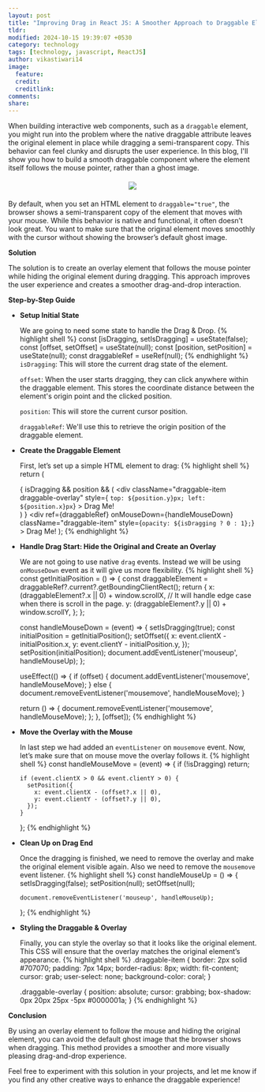 ```yaml
---
layout: post
title: "Improving Drag in React JS: A Smoother Approach to Draggable Elements"
tldr: 
modified: 2024-10-15 19:39:07 +0530
category: technology
tags: [technology, javascript, ReactJS]
author: vikastiwari14
image:
  feature: 
  credit: 
  creditlink: 
comments: 
share: 
---
```


When building interactive web components, such as a `draggable` element, you might run into the problem where the native draggable attribute leaves the original element in place while dragging a semi-transparent copy. This behavior can feel clunky and disrupts the user experience. In this blog, I'll show you how to build a smooth draggable component where the element itself follows the mouse pointer, rather than a ghost image.

<div style=" text-align: center; margin: 20px;">
  <img src="{{site.baseurl}}/images/draggable-element/draggable.gif"/>
</div>

By default, when you set an HTML element to `draggable="true"`, the browser shows a semi-transparent copy of the element that moves with your mouse. While this behavior is native and functional, it often doesn’t look great. You want to make sure that the original element moves smoothly with the cursor without showing the browser’s default ghost image.

**Solution**

The solution is to create an overlay element that follows the mouse pointer while hiding the original element during dragging. This approach improves the user experience and creates a smoother drag-and-drop interaction.

**Step-by-Step Guide**

- **Setup Initial State**

  We are going to need some state to handle the Drag & Drop.
  {% highlight shell %}
    const [isDragging, setIsDragging] = useState(false);
    const [offset, setOffset] = useState(null);
    const [position, setPosition] = useState(null);
    const draggableRef = useRef(null);
{% endhighlight %}
  `isDragging`: This will store the current drag state of the element.

  `offset`: When the user starts dragging, they can click anywhere within the draggable element. This stores the coordinate distance between the element's origin point and the clicked position.

  `position`: This will store the current cursor position.

  `draggableRef`: We'll use this to retrieve the origin position of the draggable element.
  
- **Create the Draggable Element**

  First, let’s set up a simple HTML element to drag:
  {% highlight shell %}
    return (
      <div className="App">
        {
          isDragging && position && (
            <div
              className="draggable-item draggable-overlay"
              style={ `top: ${position.y}px; left: ${position.x}px`}
            >
              Drag Me!
            </div>
          )
        }
        <div
          ref={draggableRef}
          onMouseDown={handleMouseDown}
          className="draggable-item"
          style={`opacity: ${isDragging ? 0 : 1};`}
        >
          Drag Me!
        </div>
      </div>
    );
{% endhighlight %}

- **Handle Drag Start: Hide the Original and Create an Overlay**

  We are not going to use native `drag` events. Instead we will be using `onMouseDown` event as it will give us more flexibility.
  {% highlight shell %}
    const getInitialPosition = () => {
      const draggableElement = draggableRef?.current?.getBoundingClientRect();
      return {
        x: (draggableElement?.x || 0) + window.scrollX, // It will handle edge case when there is scroll in the page.
        y: (draggableElement?.y || 0) + window.scrollY,
      };
    };

    const handleMouseDown = (event) => {
      setIsDragging(true);
      const initialPosition = getInitialPosition();
      setOffset({
        x: event.clientX - initialPosition.x,
        y: event.clientY - initialPosition.y,
      });
      setPosition(initialPosition);
      document.addEventListener('mouseup', handleMouseUp);
    };

    useEffect(() => {
    if (offset) {
      document.addEventListener('mousemove', handleMouseMove);
    } else {
      document.removeEventListener('mousemove', handleMouseMove);
    }

    return () => {
      document.removeEventListener('mousemove', handleMouseMove);
    };
  }, [offset]);
{% endhighlight %}

- **Move the Overlay with the Mouse**

  In last step we had added an `eventListener` on `mousemove` event. Now, let’s make sure that on mouse move the overlay follows it.
  {% highlight shell %}
    const handleMouseMove = (event) => {
      if (!isDragging) return;

      if (event.clientX > 0 && event.clientY > 0) {
        setPosition({
          x: event.clientX - (offset?.x || 0),
          y: event.clientY - (offset?.y || 0),
        });
      }
    };
{% endhighlight %}

- **Clean Up on Drag End**

  Once the dragging is finished, we need to remove the overlay and make the original element visible again. Also we need to remove the `mousemove` event listener.
  {% highlight shell %}
    const handleMouseUp = () => {
      setIsDragging(false);
      setPosition(null);
      setOffset(null);

      document.removeEventListener('mouseup', handleMouseUp);
    };
{% endhighlight %}

- **Styling the Draggable & Overlay**

  Finally, you can style the overlay so that it looks like the original element. This CSS will ensure that the overlay matches the original element’s appearance.
  {% highlight shell %}
    .draggable-item {
      border: 2px solid #707070;
      padding: 7px 14px;
      border-radius: 8px;
      width: fit-content;
      cursor: grab;
      user-select: none;
      background-color: coral;
    }

    .draggable-overlay {
      position: absolute;
      cursor: grabbing;
      box-shadow: 0px 20px 25px -5px #0000001a;
    }
{% endhighlight %}

**Conclusion**

By using an overlay element to follow the mouse and hiding the original element, you can avoid the default ghost image that the browser shows when dragging. This method provides a smoother and more visually pleasing drag-and-drop experience.

Feel free to experiment with this solution in your projects, and let me know if you find any other creative ways to enhance the draggable experience!